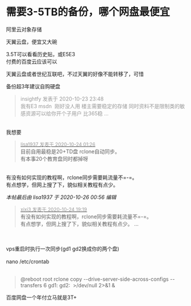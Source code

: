 # 需要3-5TB的备份，哪个网盘最便宜


阿里云对象存储<img src="static/image/smiley/default/lol.gif" smilieid="12" border="0" alt="" />

天翼云盘，便宜又大碗<img id="aimg_nYZz2" onclick="zoom(this, this.src, 0, 0, 0)" class="zoom" src="https://cdn.jsdelivr.net/gh/hishis/forum-master/public/images/patch.gif" onmouseover="img_onmouseoverfunc(this)" onload="thumbImg(this)" border="0" alt="" />

<img src="static/image/smiley/yct/003.gif" smilieid="50" border="0" alt="" />3.5T可以看看历史贴，或E5E3<br />
付费的百度云应该可以

天翼云盘或者世纪互联吧，不过天翼的好像不能转移了，可惜<img src="static/image/smiley/default/lol.gif" smilieid="12" border="0" alt="" />

备份超3年建议自购硬盘

<div class="quote"><blockquote><font color="#999999">insightfy 发表于 2020-10-23 23:48</font><br />
<font color="#999999">我有E3 msdn&nbsp;&nbsp;刚好没人用 楼主需要稳定的存储 同时资料不是限制类的敏感资源可以给你开个子用户 比365稳 ...</font></blockquote></div><br />
我想要

<div class="quote"><blockquote><font size="2"><a href="https://www.hostloc.com/forum.php?mod=redirect&amp;goto=findpost&amp;pid=9344118&amp;ptid=757813" target="_blank"><font color="#999999">lisa1937 发表于 2020-10-24 01:26</font></a></font><br />
目前自用最稳是20+TD盘 rclone自动同步。<br />
有本事20个教育盘同时都掉呀</blockquote></div><br />
有没有如何实现的教程啊，rclone同步需要耗流量不=-=。<br />
有点想学，但网上搜了下，貌似相关教程有点少。

<i class="pstatus"> 本帖最后由 lisa1937 于 2020-10-26 00:56 编辑 </i><br />
<div class="quote"><blockquote><font size="2"><a href="https://www.hostloc.com/forum.php?mod=redirect&amp;goto=findpost&amp;pid=9347132&amp;ptid=757813" target="_blank"><font color="#999999">xixi3 发表于 2020-10-24 19:19</font></a></font><br />
有没有如何实现的教程啊，rclone同步需要耗流量不=-=。<br />
有点想学，但网上搜了下，貌似相关教程有点少。 ...</blockquote></div><br />
<br />
vps重启时执行一次同步(gd1 gd2换成你的两个盘)<br />
<br />
nano /etc/crontab<br />
<br /><div class="quote"><blockquote>@reboot root rclone copy --drive-server-side-across-configs --transfers 6 gd1: gd2:&nbsp;&nbsp;&gt;/dev/null 2&gt;&amp;1 &amp;</blockquote></div>

百度网盘一个年付立马就是3T+
